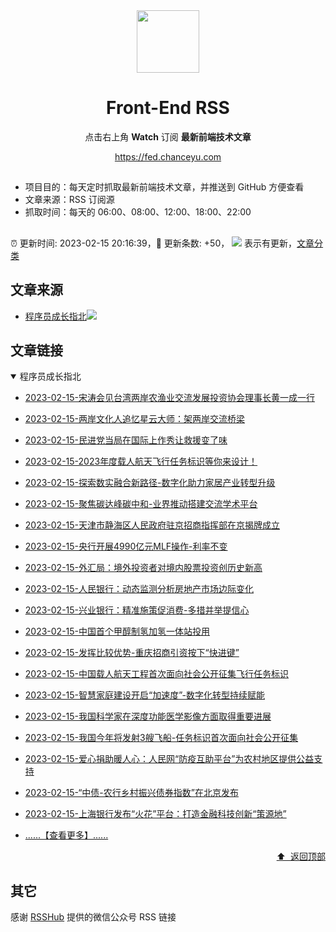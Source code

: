 <div align="center"><img width="100" src="/assets/rss.gif" /><h1>Front-End RSS</h1><p>点击右上角 <strong>Watch</strong> 订阅 <strong>最新前端技术文章</strong></p>
<a href="https://fed.chanceyu.com">https://fed.chanceyu.com</a>
</div>

##

- 项目目的：每天定时抓取最新前端技术文章，并推送到 GitHub 方便查看
- 文章来源：RSS 订阅源
- 抓取时间：每天的 06:00、08:00、12:00、18:00、22:00

##

:alarm_clock: 更新时间: 2023-02-15 20:16:39，:rocket: 更新条数: +50， ![](/assets/dot.png) 表示有更新，[文章分类](/TAGS.md)

## 文章来源



- [程序员成长指北](#程序员成长指北)![](/assets/dot.png)  

## 文章链接



<details open>
<summary id="程序员成长指北">
 程序员成长指北
</summary>



- [2023-02-15-宋涛会见台湾两岸农渔业交流发展投资协会理事长黄一成一行](http://tw.people.com.cn/n1/2023/0215/c14657-32624530.html)  

- [2023-02-15-两岸文化人追忆星云大师：架两岸交流桥梁](http://tw.people.com.cn/n1/2023/0215/c14657-32624305.html)  

- [2023-02-15-民进党当局在国际上作秀让救援变了味](http://tw.people.com.cn/n1/2023/0215/c14657-32623753.html)  

- [2023-02-15-2023年度载人航天飞行任务标识等你来设计！](http://finance.people.com.cn/n1/2023/0215/c1004-32624535.html)  

- [2023-02-15-探索数实融合新路径-数字化助力家居产业转型升级](http://finance.people.com.cn/n1/2023/0215/c1004-32624508.html)  

- [2023-02-15-聚焦碳达峰碳中和-业界推动搭建交流学术平台](http://finance.people.com.cn/n1/2023/0215/c1004-32624509.html)  

- [2023-02-15-天津市静海区人民政府驻京招商指挥部在京揭牌成立](http://finance.people.com.cn/n1/2023/0215/c1004-32624486.html)  

- [2023-02-15-央行开展4990亿元MLF操作-利率不变](http://finance.people.com.cn/n1/2023/0215/c1004-32624480.html)  

- [2023-02-15-外汇局：境外投资者对境内股票投资创历史新高](http://finance.people.com.cn/n1/2023/0215/c1004-32624469.html)  

- [2023-02-15-人民银行：动态监测分析房地产市场边际变化](http://finance.people.com.cn/n1/2023/0215/c1004-32624465.html)  

- [2023-02-15-兴业银行：精准施策促消费-多措并举提信心](http://finance.people.com.cn/n1/2023/0215/c1004-32624454.html)  

- [2023-02-15-中国首个甲醇制氢加氢一体站投用](http://finance.people.com.cn/n1/2023/0215/c1004-32624452.html)  

- [2023-02-15-发挥比较优势-重庆招商引资按下“快进键”](http://finance.people.com.cn/n1/2023/0215/c1004-32624441.html)  

- [2023-02-15-中国载人航天工程首次面向社会公开征集飞行任务标识](http://finance.people.com.cn/n1/2023/0215/c1004-32624314.html)  

- [2023-02-15-智慧家庭建设开启“加速度”-数字化转型持续赋能](http://finance.people.com.cn/n1/2023/0215/c1004-32624442.html)  

- [2023-02-15-我国科学家在深度功能医学影像方面取得重要进展](http://finance.people.com.cn/n1/2023/0215/c1004-32624374.html)  

- [2023-02-15-我国今年将发射3艘飞船-任务标识首次面向社会公开征集](http://finance.people.com.cn/n1/2023/0215/c1004-32624368.html)  

- [2023-02-15-爱心捐助暖人心：人民网“防疫互助平台”为农村地区提供公益支持](http://finance.people.com.cn/n1/2023/0215/c1004-32624377.html)  

- [2023-02-15-“中债-农行乡村振兴债券指数”在北京发布](http://finance.people.com.cn/n1/2023/0215/c1004-32624338.html)  

- [2023-02-15-上海银行发布“火花”平台：打造金融科技创新“策源地”](http://finance.people.com.cn/n1/2023/0215/c1004-32624336.html)  
- [......【查看更多】......](/details/程序员成长指北.md)

<div align="right"><a href="#文章来源">⬆ &nbsp;返回顶部</a></div>
</details>


## 其它

感谢 [RSSHub](https://github.com/DIYgod/RSSHub) 提供的微信公众号 RSS 链接
